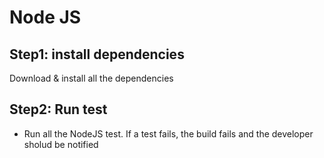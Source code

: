 # Node JS

## Step1: install dependencies
Download & install all the dependencies

## Step2: Run test
* Run all the NodeJS test. If a test fails, the build fails and the developer sholud be notified

